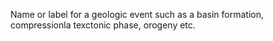 Name or label for a geologic event such as a basin formation, compressionla texctonic phase, orogeny etc.
